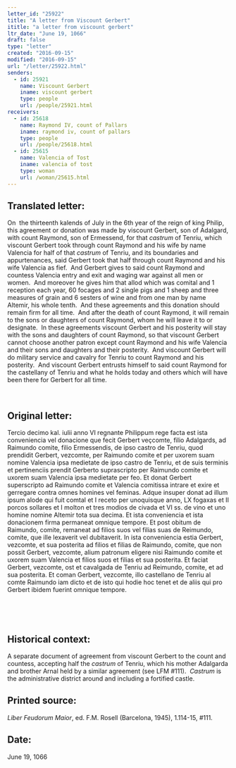 ```yaml
---
letter_id: "25922"
title: "A letter from Viscount Gerbert"
ititle: "a letter from viscount gerbert"
ltr_date: "June 19, 1066"
draft: false
type: "letter"
created: "2016-09-15"
modified: "2016-09-15"
url: "/letter/25922.html"
senders:
  - id: 25921
    name: Viscount Gerbert
    iname: viscount gerbert
    type: people
    url: /people/25921.html
receivers:
  - id: 25618
    name: Raymond IV, count of Pallars
    iname: raymond iv, count of pallars
    type: people
    url: /people/25618.html
  - id: 25615
    name: Valencia of Tost
    iname: valencia of tost
    type: woman
    url: /woman/25615.html
---
```

<h2> Translated letter:</h2><p>On&nbsp; the thirteenth kalends of July in the 6th year of the reign of king Philip, this agreement or donation was made by viscount Gerbert, son of Adalgard, with count Raymond, son of Ermessend, for that <i>castrum </i>of Tenriu, which viscount Gerbert took through count Raymond and his wife by name Valencia for half of that <i>castrum</i> of Tenriu, and its boundaries and appurtenances, said Gerbert took that half through count Raymond and his wife Valencia as fief.&nbsp; And Gerbert gives to said count Raymond and countess Valencia entry and exit and waging war against all men or women.&nbsp; And moreover he gives him that allod which was comital and 1 reception each year, 60 focages and 2 single pigs and 1 sheep and three measures of grain and 6 sesters of wine and from one man by name Altemir, his whole tenth.&nbsp; And these agreements and this donation should remain firm for all time.&nbsp; And after the death of count Raymond, it will remain to the sons or daughters of count Raymond, whom he will leave it to or designate.&nbsp; In these agreements viscount Gerbert and his posterity will stay with the sons and daughters of count Raymond, so that viscount Gerbert cannot choose another patron except count Raymond and his wife Valencia and their sons and daughters and their posterity.&nbsp; And viscount Gerbert will do military service and cavalry for Tenriu to count Raymond and his posterity.&nbsp; And viscount Gerbert entrusts himself to said count Raymond for the castellany of Tenriu and what he holds today and others which will have been there for Gerbert for all time.</p><p>&nbsp;</p><h2 class="mt-4"> Original letter:</h2><p>Tercio decimo kal. iulii anno VI regnante Philippum rege facta est ista conveniencia vel donacione que fecit Gerbert veçcomte, filio Adalgards, ad Raimundo comite, filio Ermessendis, de ipso castro de Tenriu, quod prendidit Gerbert, vezcomte, per Raimundo comite et per uxorem suam nomine Valencia ipsa medietate de ipso castro de Tenriu, et de suis terminis et pertinenciis prendit Gerberto suprascripto per Raimundo comite et uxorem suam Valencia ipsa medietate per feo. Et donat Gerbert superscripto ad Raimundo comite et Valencia comitissa intrare et exire et gerregare contra omnes homines vel feminas. Adque insuper donat ad illum ipsum alode qui fuit comtal et I receto per unoquisque anno, LX fogaxas et II porcos sollares et I molton et tres modios de civada et VI ss. de vino et uno homine nomine Altemir tota sua decima. Et ista conveniencia et ista donacionem firma permaneat omnique tempore. Et post obitum de Raimundo, comite, remaneat ad filios suos vel filias suas de Reimundo, comite, que ille lexaverit vel dubitaverit. In ista conveniencia estia Gerbert, vezcomte, et sua posterita ad filios et filias de Raimundo, comite, que non possit Gerbert, vezcomte, alium patronum eligere nisi Raimundo comite et uxorem suam Valencia et filios suos et filias et sua posterita. Et faciat Gerbert, vezcomte, ost et cavalgada de Tenriu ad Reimundo, comite, et ad sua posterita. Et coman Gerbert, vezcomte, illo castellano de Tenriu al comte Raimundo iam dicto et de isto qui hodie hoc tenet et de aliis qui pro Gerbert ibidem fuerint omnique tempore.</p><p>&nbsp;</p><p>&nbsp;</p><h2 class="mt-4"> Historical context:</h2><p>A separate document of agreement from viscount Gerbert to the count and countess, accepting half the <i>castrum</i> of Tenriu, which his mother Adalgarda and brother Arnal held by a similar agreement (see LFM #111).&nbsp; <i>Castrum</i> is the administrative district around and including a fortified castle.&nbsp;&nbsp;</p><h2 class="mt-4"> Printed source:</h2><p><i>Liber Feudorum Maior</i>, ed. F.M. Rosell (Barcelona, 1945), 1.114-15, #111.&nbsp;&nbsp;</p><h2 class="mt-4"> Date:</h2>June 19, 1066